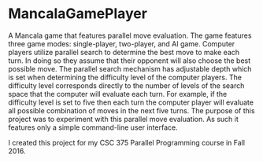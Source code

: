 # MancalaGamePlayer
A Mancala game that features parallel move evaluation. The game features three game modes: single-player, two-player, and AI game. Computer players utilize parallel search to determine the best move to make each turn. In doing so they assume that their opponent will also choose the best possible move. The parallel search mechanism has adjustable depth which is set when determining the difficulty level of the computer players. The difficulty level corresponds directly to the number of levels of the search space that the computer will evaluate each turn. For example, if the difficulty level is set to five then each turn the computer player will evaluate all possible combination of moves in the next five turns. The purpose of this project was to experiment with this parallel move evaluation. As such it features only a simple command-line user interface.

I created this project for my CSC 375 Parallel Programming course in Fall 2016.
